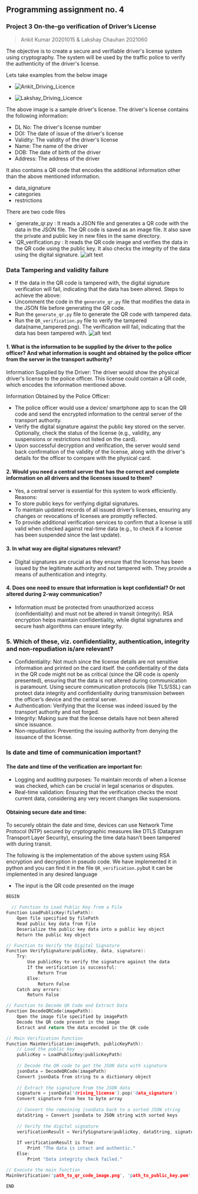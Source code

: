 ## Programming assignment no. 4
### Project 3 On-the-go verification of Driver’s License
> Ankit Kumar 20201015 & Lakshay Chauhan 2021060

The objective is to create a secure and verifiable driver's license system using cryptography. The system will be used by the traffic police to verify the authenticity of the driver's license. 

Lets take examples from the below image
- ![Ankit_Driving_Licence](images/Ankit_Driving_Licence.png)

- ![Lakshay_Driving_Licence](images/Lakshay_Driving_Licence.png)

The above image is a sample driver's license. The driver's license contains the following information:
- DL No: The driver's license number
- DOI: The date of issue of the driver's license
- Validity: The validity of the driver's license
- Name: The name of the driver
- DOB: The date of birth of the driver
- Address: The address of the driver

It also contains a QR code that encodes the additional information other than the above mentioned information. 
+ data_signature
+ categories
+ restrictions

There are two code files
- `generate_qr.py : It reads a JSON file and generates a QR code with the data in the JSON file. The QR code is saved as an image file. It also save the private and public key in new files in the same directory.
- `QR_verification.py : It reads the QR code image and verifies the data in the QR code using the public key. It also checks the integrity of the data using the digital signature.
![alt text](images/image.png)

### Data Tampering and validity failure
- If the data in the QR code is tampered with, the digital signature verification will fail, indicating that the data has been altered.
Steps to achieve the above:
- Uncomment the code in the `generate_qr.py` file that modifies the data in the JSON file before generating the QR code.
- Run the `generate_qr.py` file to generate the QR code with tampered data.
- Run the `QR_verification.py` file to verify the tampered data(name_tampered.png). The verification will fail, indicating that the data has been tampered with.
![alt text](images/image-1.png)

#### 1. What is the information to be supplied by the driver to the police officer? And what information is sought and obtained by the police officer from the server in the transport authority?
Information Supplied by the Driver:
The driver would show the physical driver's license to the police officer. This license could contain a QR code, which encodes the information mentioned above.

Information Obtained by the Police Officer:
- The police officer would use a device/ smartphone app to scan the QR code and send the encrypted information to the central server of the transport authority.
- Verify the digital signature against the public key stored on the server. Optionally, check the status of the license (e.g., validity, any suspensions or restrictions not listed on the card).
- Upon successful decryption and verification, the server would send back confirmation of the validity of the license, along with the driver's details for the officer to compare with the physical card.
#### 2. Would you need a central server that has the correct and complete information on all drivers and the licenses issued to them?
- Yes, a central server is essential for this system to work efficiently. 
Reasons:
- To store public keys for verifying digital signatures.
- To maintain updated records of all issued driver’s licenses, ensuring any changes or revocations of licenses are promptly reflected.
- To provide additional verification services to confirm that a license is still valid when checked against real-time data (e.g., to check if a license has been suspended since the last update).
#### 3. In what way are digital signatures relevant?
- Digital signatures are crucial as they ensure that the license has been issued by the legitimate authority and not tampered with. They provide a means of authentication and integrity.
#### 4. Does one need to ensure that information is kept confidential? Or not altered during 2-way communication?
- Information must be protected from unauthorized access (confidentiality) and must not be altered in transit (integrity). RSA encryption helps maintain confidentiality, while digital signatures and secure hash algorithms can ensure integrity.
### 5. Which of these, viz. confidentiality, authentication, integrity and non-repudiation is/are relevant?
- Confidentiality: Not much since the license details are not sensitive information and printed on the card itself. the confidentiality of the data in the QR code might not be as critical (since the QR code is openly presented), ensuring that the data is not altered during communication is paramount. Using secure communication protocols (like TLS/SSL) can protect data integrity and confidentiality during transmission between the officer’s device and the central server.
- Authentication: Verifying that the license was indeed issued by the transport authority and not forged.
- Integrity: Making sure that the license details have not been altered since issuance.
- Non-repudiation: Preventing the issuing authority from denying the issuance of the license.

### Is date and time of communication important?

#### The date and time of the verification are important for:

- Logging and auditing purposes: To maintain records of when a license was checked, which can be crucial in legal scenarios or disputes.
- Real-time validation: Ensuring that the verification checks the most current data, considering any very recent changes like suspensions.

#### Obtaining secure date and time:

To securely obtain the date and time, devices can use Network Time Protocol (NTP) secured by cryptographic measures like DTLS (Datagram Transport Layer Security), ensuring the time data hasn’t been tampered with during transit.


The following is the implementation of the above system using RSA encryption and decryption in pseudo code. We have implemented it in python and you can find it in the file `QR_verification.py`but it can be implemented in any desired language

- The input is the QR code presented on the image

```C
BEGIN

  // Function to Load Public Key from a File
Function LoadPublicKey(filePath):
    Open file specified by filePath
    Read public key data from file
    Deserialize the public key data into a public key object
    Return the public key object

// Function to Verify the Digital Signature
Function VerifySignature(publicKey, data, signature):
    Try:
        Use publicKey to verify the signature against the data
        If the verification is successful:
            Return True
        Else:
            Return False
    Catch any errors:
        Return False

// Function to Decode QR Code and Extract Data
Function DecodeQRCode(imagePath):
    Open the image file specified by imagePath
    Decode the QR code present in the image
    Extract and return the data encoded in the QR code

// Main Verification Function
Function MainVerification(imagePath, publicKeyPath):
    // Load the public key
    publicKey = LoadPublicKey(publicKeyPath)
    
    // Decode the QR code to get the JSON data with signature
    jsonData = DecodeQRCode(imagePath)
    Convert jsonData from string to a dictionary object
    
    // Extract the signature from the JSON data
    signature = jsonData['driving_license'].pop('data_signature')
    Convert signature from hex to byte array
    
    // Convert the remaining jsonData back to a sorted JSON string
    dataString = Convert jsonData to JSON string with sorted keys
    
    // Verify the digital signature
    verificationResult = VerifySignature(publicKey, dataString, signature)
    
    If verificationResult is True:
        Print "The data is intact and authentic."
    Else:
        Print "Data integrity check failed."

// Execute the main function
MainVerification('path_to_qr_code_image.png', 'path_to_public_key.pem')

END
```

